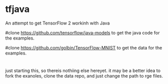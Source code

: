 # tfjava
An attempt to get TensorFlow 2 workinh with Java

#clone https://github.com/tensorflow/java-models to  get the java code for the examples.

#clone https://github.com/golbin/TensorFlow-MNIST to get the data for the examples.

#

just starting this, so thereis nothiing else hereyet.
it may be a better idea to fork the exanoles, clone the data repo, and just change the path to rge files.

